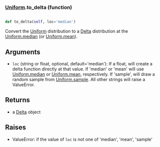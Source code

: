 ### [Uniform](Uniform.md).to_delta (function)


```py

def to_delta(self, loc='median')

```



Convert the [Uniform](Uniform.md) distribution to a [Delta](Delta.md) distribution at the
[Uniform.median](Uniform.median.md) (or [Uniform.mean](Uniform.mean.md)).

Arguments
------------
* `loc` (string or float, optional, default='median'):  If a float,
    will create a delta function directly at that value.  If 'median' or
    'mean' will use [Uniform.median](Uniform.median.md) or [Uniform.mean](Uniform.mean.md), respectively.
    If 'sample', will draw a random sample from [Uniform.sample](Uniform.sample.md).
    All other strings will raise a ValueError.

Returns
-----------
* a [Delta](Delta.md) object

Raises
----------
* ValueError: if the value of `loc` is not one of 'median', 'mean', 'sample'

